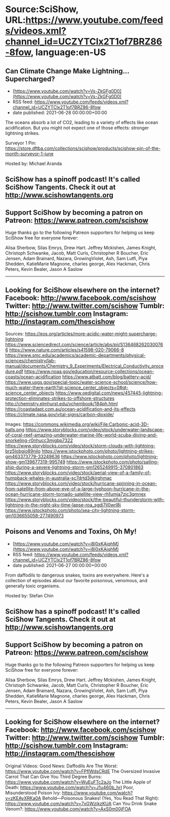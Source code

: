 # Source:SciShow, URL:https://www.youtube.com/feeds/videos.xml?channel_id=UCZYTClx2T1of7BRZ86-8fow, language:en-US

## Can Climate Change Make Lightning… Supercharged?
 - [https://www.youtube.com/watch?v=Vs-ZkGFg0D0](https://www.youtube.com/watch?v=Vs-ZkGFg0D0)
 - RSS feed: https://www.youtube.com/feeds/videos.xml?channel_id=UCZYTClx2T1of7BRZ86-8fow
 - date published: 2021-06-28 00:00:00+00:00

The oceans absorb a lot of CO2, leading to a variety of effects like ocean acidification. But you might not expect one of those effects: stronger lightning strikes.

Surveyor 1 Pin: https://store.dftba.com/collections/scishow/products/scishow-pin-of-the-month-surveyor-1-june

Hosted by: Michael Aranda

SciShow has a spinoff podcast! It's called SciShow Tangents. Check it out at http://www.scishowtangents.org
----------
Support SciShow by becoming a patron on Patreon: https://www.patreon.com/scishow
----------
Huge thanks go to the following Patreon supporters for helping us keep SciShow free for everyone forever:

Alisa Sherbow, Silas Emrys, Drew Hart. Jeffrey Mckishen, James Knight, Christoph Schwanke, Jacob, Matt Curls, Christopher R Boucher, Eric Jensen, Adam Brainard, Nazara, GrowingViolet, Ash, Sam Lutfi, Piya Shedden, KatieMarie Magnone, charles george, Alex Hackman, Chris Peters, Kevin Bealer, Jason A Saslow

----------
Looking for SciShow elsewhere on the internet?
Facebook: http://www.facebook.com/scishow
Twitter: http://www.twitter.com/scishow
Tumblr: http://scishow.tumblr.com
Instagram: http://instagram.com/thescishow
----------
Sources:
https://eos.org/articles/more-acidic-water-might-supercharge-lightning
https://www.sciencedirect.com/science/article/abs/pii/S1364682620300766
https://www.nature.com/articles/s41598-020-79066-8
https://www.smc.edu/academics/academic-departments/physical-sciences/chemistry/lab-manual/documents/Chemistry_9_Experiments/Electrical_Conductivity_procedure.pdf
https://www.noaa.gov/education/resource-collections/ocean-coasts/ocean-acidification
https://www.atbatt.com/blog/battery-acid/
https://www.usgs.gov/special-topic/water-science-school/science/how-much-water-there-earth?qt-science_center_objects=0#qt-science_center_objects
https://www.oedigital.com/news/457445-lightning-protection-eliminates-strikes-to-offshore-structures
http://chemistry.elmhurst.edu/vchembook/184ph.html
https://coastadapt.com.au/ocean-acidification-and-its-effects
https://climate.nasa.gov/vital-signs/carbon-dioxide/

Images:
https://commons.wikimedia.org/wiki/File:Carbonic-acid-3D-balls.png
https://www.storyblocks.com/video/stock/underwater-landscape-of-coral-reef-amazing-underwater-marine-life-world-scuba-diving-and-snorkeling-r0nhucc3mjgbp7322
https://www.storyblocks.com/video/stock/storm-clouds-with-lightning-brz5lobgio89nilo
https://www.istockphoto.com/photo/lightning-strikes-gm463373779-33249636
https://www.istockphoto.com/photo/lightning-show-gm139677319-995749
https://www.istockphoto.com/photo/sailing-ship-during-a-severe-lightning-storm-gm1265249915-370801863
https://www.storyblocks.com/video/stock/aerial-view-of-a-family-of-humpback-whales-in-australia-sc7drtd3dkirqhmac
https://www.storyblocks.com/video/stock/hurricane-spinning-in-ocean-from-satellite-from-above-eye-of-a-large-typhoon-hurricane-in-the-ocean-hurricane-storm-tornado-satellite-view-rh1umja7zjc3qmnex
https://www.storyblocks.com/video/stock/the-beautiful-thunderstorm-with-lightning-in-the-night-sky-time-lapse-roa_sgdi7jl0wrl8j
https://www.istockphoto.com/photo/sea-city-lightning-storm-gm1036655058-277490973

## Poisons and Venoms and Toxins, Oh My!
 - [https://www.youtube.com/watch?v=i8I0xKAjqhM](https://www.youtube.com/watch?v=i8I0xKAjqhM)
 - RSS feed: https://www.youtube.com/feeds/videos.xml?channel_id=UCZYTClx2T1of7BRZ86-8fow
 - date published: 2021-06-27 00:00:00+00:00

From daffodils to dangerous snakes, toxins are everywhere. Here's a collection of episodes about our favorite poisonous, venomous, and generally toxic organisms.

Hosted by: Stefan Chin

SciShow has a spinoff podcast! It's called SciShow Tangents. Check it out at http://www.scishowtangents.org
----------
Support SciShow by becoming a patron on Patreon: https://www.patreon.com/scishow
----------
Huge thanks go to the following Patreon supporters for helping us keep SciShow free for everyone forever:

Alisa Sherbow, Silas Emrys, Drew Hart. Jeffrey Mckishen, James Knight, Christoph Schwanke, Jacob, Matt Curls, Christopher R Boucher, Eric Jensen, Adam Brainard, Nazara, GrowingViolet, Ash, Sam Lutfi, Piya Shedden, KatieMarie Magnone, charles george, Alex Hackman, Chris Peters, Kevin Bealer, Jason A Saslow

----------
Looking for SciShow elsewhere on the internet?
Facebook: http://www.facebook.com/scishow
Twitter: http://www.twitter.com/scishow
Tumblr: http://scishow.tumblr.com
Instagram: http://instagram.com/thescishow
----------
Original Videos:
Good News: Daffodils Are The Worst: https://www.youtube.com/watch?v=FPflWdsCRdE
The Oversized Invasive Carrot That Can Give You Third Degree Burns: https://www.youtube.com/watch?v=WuEuFTc2aJo
The Little Apple of Death: https://www.youtube.com/watch?v=J1u460b_hrI
Poor, Misunderstood Poison Ivy: https://www.youtube.com/watch?v=zKEAyXRKa0A
Behold—Poisonous Snakes! (Yes, You Read That Right): https://www.youtube.com/watch?v=7xGWzikzKUA
Can You Drink Snake Venom?: https://www.youtube.com/watch?v=AxS0m00jFOA

